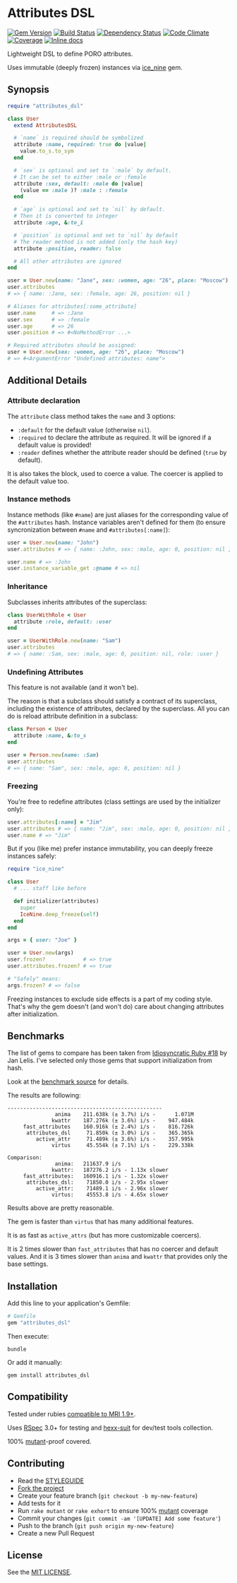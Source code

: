 Attributes DSL
==============

[![Gem Version](https://img.shields.io/gem/v/attributes_dsl.svg?style=flat)][gem]
[![Build Status](https://img.shields.io/travis/nepalez/attributes_dsl/master.svg?style=flat)][travis]
[![Dependency Status](https://img.shields.io/gemnasium/nepalez/attributes_dsl.svg?style=flat)][gemnasium]
[![Code Climate](https://img.shields.io/codeclimate/github/nepalez/attributes_dsl.svg?style=flat)][codeclimate]
[![Coverage](https://img.shields.io/coveralls/nepalez/attributes_dsl.svg?style=flat)][coveralls]
[![Inline docs](http://inch-ci.org/github/nepalez/attributes_dsl.svg)][inch]

Lightweight DSL to define PORO attributes.

Uses immutable (deeply frozen) instances via [ice_nine][ice_nine] gem.

Synopsis
--------

```ruby
require "attributes_dsl"

class User
  extend AttributesDSL

  # `name` is required should be symbolized
  attribute :name, required: true do |value|
    value.to_s.to_sym
  end

  # `sex` is optional and set to `:male` by default.
  # It can be set to either :male or :female
  attribute :sex, default: :male do |value|
    (value == :male )? :male : :female
  end

  # `age` is optional and set to `nil` by default.
  # Then it is converted to integer
  attribute :age, &:to_i

  # `position` is optional and set to `nil` by default
  # The reader method is not added (only the hash key)
  attribute :position, reader: false

  # All other attributes are ignored
end

user = User.new(name: "Jane", sex: :women, age: "26", place: "Moscow")
user.attributes
# => { name: :Jane, sex: :female, age: 26, position: nil }

# Aliases for attributes[:some_attribute]
user.name     # => :Jane
user.sex      # => :female
user.age      # => 26
user.position # => #<NoMethodError ...>

# Required attributes should be assigned:
user = User.new(sex: :women, age: "26", place: "Moscow")
# => #<ArgumentError "Undefined attributes: name">
```

Additional Details
------------------

### Attribute declaration

The `attribute` class method takes the `name` and 3 options:

- `:default` for the default value (otherwise `nil`).
- `:required` to declare the attribute as required. It will be ignored if a default value is provided!
- `:reader` defines whether the attribute reader should be defined (`true` by default).

It is also takes the block, used to coerce a value. The coercer is applied to the default value too.

### Instance methods

Instance methods (like `#name`) are just aliases for the corresponding value of the `#attributes` hash. Instance variables aren't defined for them (to ensure syncronization between `#name` and `#attributes[:name]`):

```ruby
user = User.new(name: "John")
user.attributes # => { name: :John, sex: :male, age: 0, position: nil }

user.name # => :John
user.instance_variable_get :@name # => nil
```

### Inheritance

Subclasses inherits attributes of the superclass:

```ruby
class UserWithRole < User
  attribute :role, default: :user
end

user = UserWithRole.new(name: "Sam")
user.attributes
# => { name: :Sam, sex: :male, age: 0, position: nil, role: :user }
```

### Undefining Attributes

This feature is not available (and it won't be).

The reason is that a subclass should satisfy a contract of its superclass, including the existence of attributes, declared by the superclass.
All you can do is reload attribute definition in a subclass:

```ruby
class Person < User
  attribute :name, &:to_s
end

user = Person.new(name: :Sam)
user.attributes
# => { name: "Sam", sex: :male, age: 0, position: nil }
```

### Freezing

You're free to redefine attributes (class settings are used by the initializer only):

```ruby
user.attributes[:name] = "Jim"
user.attributes # => { name: "Jim", sex: :male, age: 0, position: nil }
user.name # => "Jim"
```

But if you (like me) prefer instance immutability, you can deeply freeze instances safely:

```ruby
require "ice_nine"

class User
  # ... staff like before

  def initializer(attributes)
    super
    IceNine.deep_freeze(self)
  end
end

args = { user: "Joe" }

user = User.new(args)
user.frozen?            # => true
user.attributes.frozen? # => true

# "Safely" means:
args.frozen? # => false
```

Freezing instances to exclude side effects is a part of my coding style. That's why the gem doesn't (and won't do) care about changing attributes after initialization.

Benchmarks
----------

The list of gems to compare has been taken from [Idiosyncratic Ruby #18][idiosyncratic_ruby] by Jan Lelis. I've selected only those gems that support initialization from hash.

Look at the [benchmark source][benchmark] for details.

The results are following:

```
-------------------------------------------------
               anima    211.638k (± 3.7%) i/s -      1.071M
              kwattr    187.276k (± 3.6%) i/s -    947.484k
     fast_attributes    160.916k (± 2.4%) i/s -    816.726k
      attributes_dsl     71.850k (± 3.0%) i/s -    365.365k
         active_attr     71.489k (± 3.6%) i/s -    357.995k
              virtus     45.554k (± 7.1%) i/s -    229.338k

Comparison:
               anima:   211637.9 i/s
              kwattr:   187276.2 i/s - 1.13x slower
     fast_attributes:   160916.1 i/s - 1.32x slower
      attributes_dsl:    71850.0 i/s - 2.95x slower
         active_attr:    71489.1 i/s - 2.96x slower
              virtus:    45553.8 i/s - 4.65x slower
```

Results above are pretty reasonable.

The gem is faster than `virtus` that has many additional features.

It is as fast as `active_attrs` (but has more customizable coercers).

It is 2 times slower than `fast_attributes` that has no coercer and default values. And it is 3 times slower than `anima` and `kwattr` that provides only the base settings.

Installation
------------

Add this line to your application's Gemfile:

```ruby
# Gemfile
gem "attributes_dsl"
```

Then execute:

```
bundle
```

Or add it manually:

```
gem install attributes_dsl
```

Compatibility
-------------

Tested under rubies [compatible to MRI 1.9+][versions].

Uses [RSpec][rspec] 3.0+ for testing and [hexx-suit][hexx-suit] for dev/test tools collection.

100% [mutant]-proof covered.

Contributing
------------

* Read the [STYLEGUIDE](config/metrics/STYLEGUIDE)
* [Fork the project](https://github.com/nepalez/attributes_dsl)
* Create your feature branch (`git checkout -b my-new-feature`)
* Add tests for it
* Run `rake mutant` or `rake exhort` to ensure 100% [mutant][mutant] coverage
* Commit your changes (`git commit -am '[UPDATE] Add some feature'`)
* Push to the branch (`git push origin my-new-feature`)
* Create a new Pull Request

License
-------

See the [MIT LICENSE](LICENSE).

[codeclimate]: https://codeclimate.com/github/nepalez/attributes_dsl
[coveralls]: https://coveralls.io/r/nepalez/attributes_dsl
[gem]: https://rubygems.org/gems/attributes_dsl
[gemnasium]: https://gemnasium.com/nepalez/attributes_dsl
[travis]: https://travis-ci.org/nepalez/attributes_dsl
[inch]: https://inch-ci.org/github/nepalez/attributes_dsl
[versions]: .travis.yml
[rspec]: http://rspec.org
[hexx-suit]: https://github.com/hexx-rb/hexx-suit
[mutant]: https://github.com/mbj/mutant
[ice_nine]: https://github.com/dkubb/ice_nine
[idiosyncratic_ruby]: http://idiosyncratic-ruby.com/18-con-struct-attributes.html
[benchmark]: benchmark/run.rb
